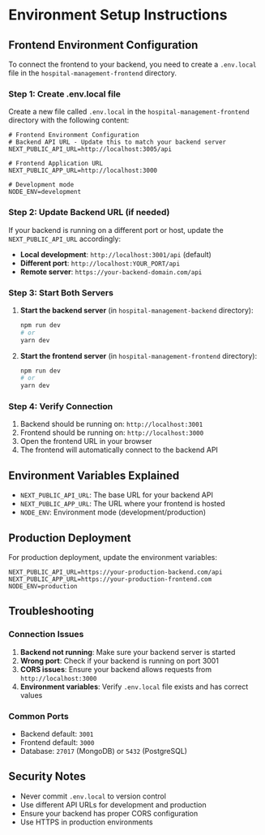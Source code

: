 # Environment Setup Instructions

## Frontend Environment Configuration

To connect the frontend to your backend, you need to create a `.env.local` file in the `hospital-management-frontend` directory.

### Step 1: Create .env.local file

Create a new file called `.env.local` in the `hospital-management-frontend` directory with the following content:

```env
# Frontend Environment Configuration
# Backend API URL - Update this to match your backend server
NEXT_PUBLIC_API_URL=http://localhost:3005/api

# Frontend Application URL
NEXT_PUBLIC_APP_URL=http://localhost:3000

# Development mode
NODE_ENV=development
```

### Step 2: Update Backend URL (if needed)

If your backend is running on a different port or host, update the `NEXT_PUBLIC_API_URL` accordingly:

- **Local development**: `http://localhost:3001/api` (default)
- **Different port**: `http://localhost:YOUR_PORT/api`
- **Remote server**: `https://your-backend-domain.com/api`

### Step 3: Start Both Servers

1. **Start the backend server** (in `hospital-management-backend` directory):

   ```bash
   npm run dev
   # or
   yarn dev
   ```

2. **Start the frontend server** (in `hospital-management-frontend` directory):
   ```bash
   npm run dev
   # or
   yarn dev
   ```

### Step 4: Verify Connection

1. Backend should be running on: `http://localhost:3001`
2. Frontend should be running on: `http://localhost:3000`
3. Open the frontend URL in your browser
4. The frontend will automatically connect to the backend API

## Environment Variables Explained

- `NEXT_PUBLIC_API_URL`: The base URL for your backend API
- `NEXT_PUBLIC_APP_URL`: The URL where your frontend is hosted
- `NODE_ENV`: Environment mode (development/production)

## Production Deployment

For production deployment, update the environment variables:

```env
NEXT_PUBLIC_API_URL=https://your-production-backend.com/api
NEXT_PUBLIC_APP_URL=https://your-production-frontend.com
NODE_ENV=production
```

## Troubleshooting

### Connection Issues

1. **Backend not running**: Make sure your backend server is started
2. **Wrong port**: Check if your backend is running on port 3001
3. **CORS issues**: Ensure your backend allows requests from `http://localhost:3000`
4. **Environment variables**: Verify `.env.local` file exists and has correct values

### Common Ports

- Backend default: `3001`
- Frontend default: `3000`
- Database: `27017` (MongoDB) or `5432` (PostgreSQL)

## Security Notes

- Never commit `.env.local` to version control
- Use different API URLs for development and production
- Ensure your backend has proper CORS configuration
- Use HTTPS in production environments
